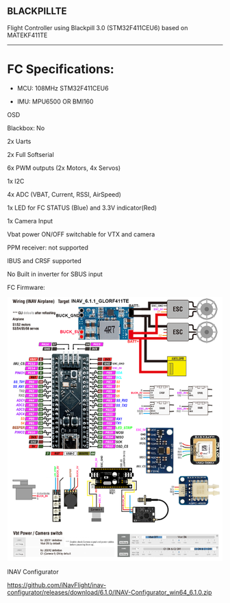 ## BLACKPILLTE
Flight Controller using Blackpill 3.0 (STM32F411CEU6) based on MATEKF411TE

-----------------

# FC Specifications:

* MCU: 108MHz STM32F411CEU6

* IMU: MPU6500 OR BMI160

OSD

Blackbox: No

2x Uarts

2x Full Softserial

6x PWM outputs (2x Motors, 4x Servos)

1x I2C

4x ADC (VBAT, Current, RSSI, AirSpeed)

1x LED for FC STATUS (Blue) and 3.3V indicator(Red)

1x Camera Input

Vbat power ON/OFF switchable for VTX and camera

PPM receiver: not supported

IBUS and CRSF supported

No Built in inverter for SBUS input


FC Firmware:

![My Remote Image](https://github.com/ShanGlor/BLACKPILLTE/blob/main/GLORF411-WTE_Wiring1.png?dl=0)


INAV Configurator

https://github.com/iNavFlight/inav-configurator/releases/download/6.1.0/INAV-Configurator_win64_6.1.0.zip
